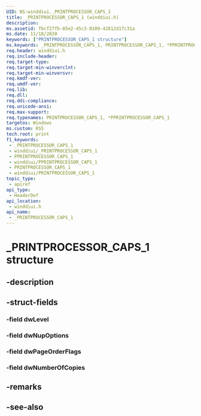 ```yaml
---
UID: NS:winddiui._PRINTPROCESSOR_CAPS_1
title: _PRINTPROCESSOR_CAPS_1 (winddiui.h)
description: 
ms.assetid: fbcf27fb-85e2-45c3-8109-42812d17c31a
ms.date: 11/18/2020
keywords: ["PRINTPROCESSOR_CAPS_1 structure"]
ms.keywords: _PRINTPROCESSOR_CAPS_1, PRINTPROCESSOR_CAPS_1, *PPRINTPROCESSOR_CAPS_1,
req.header: winddiui.h
req.include-header: 
req.target-type: 
req.target-min-winverclnt: 
req.target-min-winversvr: 
req.kmdf-ver: 
req.umdf-ver: 
req.lib: 
req.dll: 
req.ddi-compliance: 
req.unicode-ansi: 
req.max-support: 
req.typenames: PRINTPROCESSOR_CAPS_1, *PPRINTPROCESSOR_CAPS_1
targetos: Windows
ms.custom: RS5
tech.root: print
f1_keywords:
 - _PRINTPROCESSOR_CAPS_1
 - winddiui/_PRINTPROCESSOR_CAPS_1
 - PPRINTPROCESSOR_CAPS_1
 - winddiui/PPRINTPROCESSOR_CAPS_1
 - PRINTPROCESSOR_CAPS_1
 - winddiui/PRINTPROCESSOR_CAPS_1
topic_type:
 - apiref
api_type:
 - HeaderDef
api_location:
 - winddiui.h
api_name:
 - _PRINTPROCESSOR_CAPS_1
---
```


# _PRINTPROCESSOR_CAPS_1 structure

## -description

## -struct-fields

### -field dwLevel

### -field dwNupOptions

### -field dwPageOrderFlags

### -field dwNumberOfCopies

## -remarks

## -see-also
